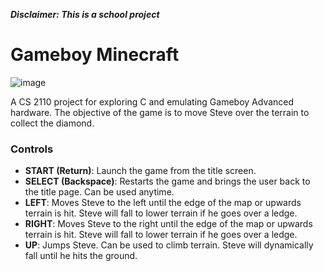 ***Disclaimer: This is a school project***

# Gameboy Minecraft

![image](https://jwstanly.com/files/gameboy-minecraft.gif)

A CS 2110 project for exploring C and emulating Gameboy Advanced hardware. The objective of the game is to move Steve over the terrain to collect the diamond.

### Controls

- **START (Return)**: Launch the game from the title screen.
- **SELECT (Backspace)**: Restarts the game and brings the user back to the title page. Can be used anytime.
- **LEFT**: Moves Steve to the left until the edge of the map or upwards terrain is hit. Steve will fall to lower terrain if he goes over a ledge. 
- **RIGHT**: Moves Steve to the right until the edge of the map or upwards terrain is hit. Steve will fall to lower terrain if he goes over a ledge.
- **UP**: Jumps Steve. Can be used to climb terrain. Steve will dynamically fall until he hits the ground. 
